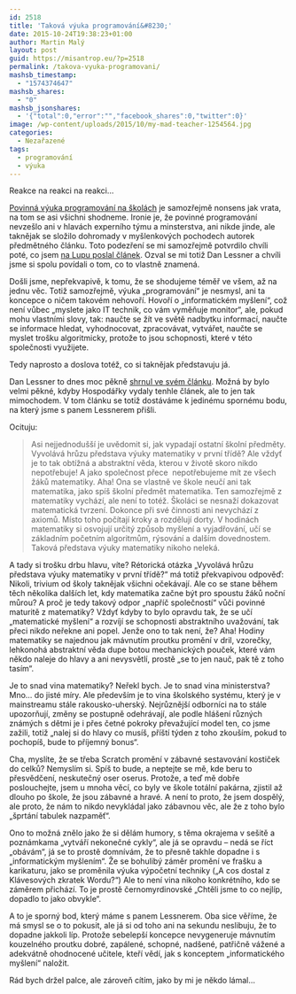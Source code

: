 ```yaml
---
id: 2518
title: 'Taková výuka programování&#8230;'
date: 2015-10-24T19:38:23+01:00
author: Martin Malý
layout: post
guid: https://misantrop.eu/?p=2518
permalink: /takova-vyuka-programovani/
mashsb_timestamp:
  - "1574374647"
mashsb_shares:
  - "0"
mashsb_jsonshares:
  - '{"total":0,"error":"","facebook_shares":0,"twitter":0}'
image: /wp-content/uploads/2015/10/my-mad-teacher-1254564.jpg
categories:
  - Nezařazené
tags:
  - programování
  - výuka
---
```

Reakce na reakci na reakci&#8230;

<!--more-->

[Povinná výuka programování na školách](https://archiv.ihned.cz/c1-64734570-deti-se-budou-ucit-programovat-novinka-ve-vyuce-ma-byt-povinna-uz-od-prvni-tridy) je samozřejmě nonsens jak vrata, na tom se asi všichni shodneme. Ironie je, že povinné programování nevzešlo ani v hlavách experního týmu a minsterstva, ani nikde jinde, ale taknějak se složilo dohromady v myšlenkových pochodech autorek předmětného článku. Toto podezření se mi samozřejmě potvrdilo chvíli poté, co jsem [na Lupu poslal článek](https://www.lupa.cz/clanky/senzory-martina-maleho-nechte-povinne-programovani-byt/). Ozval se mi totiž Dan Lessner a chvíli jsme si spolu povídali o tom, co to vlastně znamená.

Došli jsme, nepřekvapivě, k tomu, že se shodujeme téměř ve všem, až na jednu věc. Totiž samozřejmě, výuka &#8222;programování&#8220; je nesmysl, ani ta koncepce o ničem takovém nehovoří. Hovoří o &#8222;informatickém myšlení&#8220;, což není vůbec &#8222;myslete jako IT technik, co vám vyměňuje monitor&#8220;, ale, pokud mohu vlastními slovy, tak: naučte se žít ve světě nadbytku informací, naučte se informace hledat, vyhodnocovat, zpracovávat, vytvářet, naučte se myslet trošku algoritmicky, protože to jsou schopnosti, které v této společnosti využijete.

Tedy naprosto a doslova totéž, co si taknějak představuju já.

Dan Lessner to dnes moc pěkně [shrnul ve svém článku](https://ucime-informatiku.blogspot.cz/2015/10/povinne-programovani-od-prvni-tridy.html). Možná by bylo velmi pěkné, kdyby Hospodářky vydaly tenhle článek, ale to jen tak mimochodem. V tom článku se totiž dostáváme k jedinému spornému bodu, na který jsme s panem Lessnerem přišli.

Ocituju:

> Asi nejjednodušší je uvědomit si, jak vypadají ostatní školní předměty. Vyvolává hrůzu představa výuky matematiky v první třídě? Ale vždyť je to tak obtížná a abstraktní věda, kterou v životě skoro nikdo nepotřebuje! A jako společnost přece  nepotřebujeme mít ze všech žáků matematiky. Aha! Ona se vlastně ve škole neučí ani tak matematika, jako spíš školní předmět matematika. Ten samozřejmě z matematiky vychází, ale není to totéž. Školáci se nesnaží dokazovat matematická tvrzení. Dokonce při své činnosti ani nevychází z axiomů. Místo toho počítají kroky a rozdělují dorty. V hodinách matematiky si osvojují určitý způsob myšlení a vyjadřování, učí se základním početním algoritmům, rýsování a dalším dovednostem. Taková představa výuky matematiky nikoho neleká.

A tady si trošku drbu hlavu, víte? Rétorická otázka &#8222;Vyvolává hrůzu představa výuky matematiky v první třídě?&#8220; má totiž překvapivou odpověď: Nikoli, trivium od školy taknějak všichni očekávají. Ale co se stane během těch několika dalších let, kdy matematika začne být pro spoustu žáků noční můrou? A proč je tedy takový odpor &#8222;napříč společností&#8220; vůči povinné maturitě z matematiky? Vždyť kdyby to bylo opravdu tak, že se učí &#8222;matematické myšlení&#8220; a rozvíjí se schopnosti abstraktního uvažování, tak přeci nikdo neřekne ani popel. Jenže ono to tak není, že? Aha! Hodiny matematiky se najednou jak mávnutím proutku promění v dril, vzorečky, lehkonohá abstraktní věda dupe botou mechanických pouček, které vám někdo naleje do hlavy a ani nevysvětlí, prostě &#8222;se to jen nauč, pak tě z toho tasím&#8220;.

Je to snad vina matematiky? Neřekl bych. Je to snad vina ministerstva? Mno&#8230; do jisté míry. Ale především je to vina školského systému, který je v mainstreamu stále rakousko-uherský. Nejrůznější odborníci na to stále upozorňují, změny se postupně odehrávají, ale podle hlášení různých známých s dětmi je i přes četné pokroky převažující model ten, co jsme zažili, totiž &#8222;nalej si do hlavy co musíš, příští týden z toho zkouším, pokud to pochopíš, bude to příjemný bonus&#8220;.

Cha, myslíte, že se třeba Scratch promění v zábavné sestavování kostiček do celků? Nemyslím si. Spíš to bude, a neptejte se mě, kde beru to přesvědčení, neskutečný oser oserus. Protože, a teď mě dobře poslouchejte, jsem u mnoha věcí, co byly ve škole totální pakárna, zjistil až dlouho po škole, že jsou zábavné a hravé. A není to proto, že jsem dospělý, ale proto, že nám to nikdo nevykládal jako zábavnou věc, ale že z toho bylo &#8222;šprtání tabulek nazpaměť&#8220;.

Ono to možná znělo jako že si dělám humory, s těma okrajema v sešitě a poznámkama &#8222;vytváří nekonečné cykly&#8220;, ale já se opravdu &#8211; nedá se říct &#8222;obávám&#8220;, já se to prostě domnívám, že to přesně takhle dopadne i s &#8222;informatickým myšlením&#8220;. Že se bohulibý záměr promění ve frašku a karikaturu, jako se proměnila výuka výpočetní techniky (&#8222;A cos dostal z Klávesových zkratek Wordu?&#8220;) Ale to není vina nikoho konkrétního, kdo se záměrem přichází. To je prostě černomyrdinovské &#8222;Chtěli jsme to co nejlíp, dopadlo to jako obvykle&#8220;.

A to je sporný bod, který máme s panem Lessnerem. Oba sice věříme, že má smysl se o to pokusit, ale já si od toho ani na sekundu neslibuju, že to dopadne jakkoli líp. Protože sebelepší koncepce nevygeneruje mávnutím kouzelného proutku dobré, zapálené, schopné, nadšené, patřičně vážené a adekvátně ohodnocené učitele, kteří vědí, jak s konceptem &#8222;informatického myšlení&#8220; naložit.

Rád bych držel palce, ale zároveň cítím, jako by mi je někdo lámal&#8230;